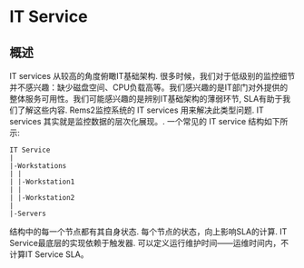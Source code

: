 # IT Service
## 概述
IT services 从较高的角度俯瞰IT基础架构. 很多时候，我们对于低级别的监控细节并不感兴趣：缺少磁盘空间、CPU负载高等。我们感兴趣的是IT部门对外提供的整体服务可用性。我们可能感兴趣的是辨别IT基础架构的薄弱环节, SLA有助于我们了解这些内容.
Rems2监控系统的 IT services 用来解决此类型问题.
IT services 其实就是监控数据的层次化展现。.
一个常见的 IT service 结构如下所示:
```
IT Service
|
|-Workstations
| |
| |-Workstation1
| |
| |-Workstation2
|
|-Servers
```

结构中的每一个节点都有其自身状态. 每个节点的状态，向上影响SLA的计算. IT Service最底层的实现依赖于触发器. 
可以定义运行维护时间——运维时间内，不计算IT Service SLA。